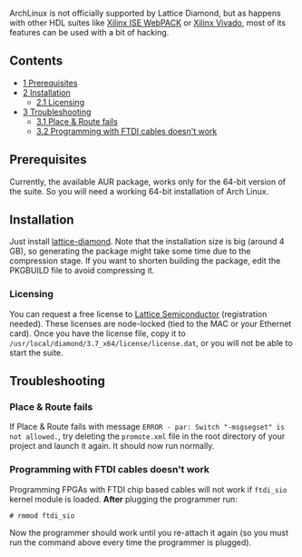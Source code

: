 ArchLinux is not officially supported by Lattice Diamond, but as happens with other HDL suites like [Xilinx ISE WebPACK](/index.php/Xilinx_ISE_WebPACK "Xilinx ISE WebPACK") or [Xilinx Vivado](/index.php/Xilinx_Vivado "Xilinx Vivado"), most of its features can be used with a bit of hacking.

## Contents

*   [1 Prerequisites](#Prerequisites)
*   [2 Installation](#Installation)
    *   [2.1 Licensing](#Licensing)
*   [3 Troubleshooting](#Troubleshooting)
    *   [3.1 Place & Route fails](#Place_.26_Route_fails)
    *   [3.2 Programming with FTDI cables doesn't work](#Programming_with_FTDI_cables_doesn.27t_work)

## Prerequisites

Currently, the available AUR package, works only for the 64-bit version of the suite. So you will need a working 64-bit installation of Arch Linux.

## Installation

Just install [lattice-diamond](https://aur.archlinux.org/packages/lattice-diamond/). Note that the installation size is big (around 4 GB), so generating the package might take some time due to the compression stage. If you want to shorten building the package, edit the PKGBUILD file to avoid compressing it.

### Licensing

You can request a free license to [Lattice Semiconductor](http://www.latticesemi.com/Support/Licensing.aspx) (registration needed). These licenses are node-locked (tied to the MAC or your Ethernet card). Once you have the license file, copy it to `/usr/local/diamond/3.7_x64/license/license.dat`, or you will not be able to start the suite.

## Troubleshooting

### Place & Route fails

If Place & Route fails with message `ERROR - par: Switch "-msgsegset" is not allowed.`, try deleting the `promote.xml` file in the root directory of your project and launch it again. It should now run normally.

### Programming with FTDI cables doesn't work

Programming FPGAs with FTDI chip based cables will not work if `ftdi_sio` kernel module is loaded. **After** plugging the programmer run:

```
# rmmod ftdi_sio

```

Now the programmer should work until you re-attach it again (so you must run the command above every time the programmer is plugged).